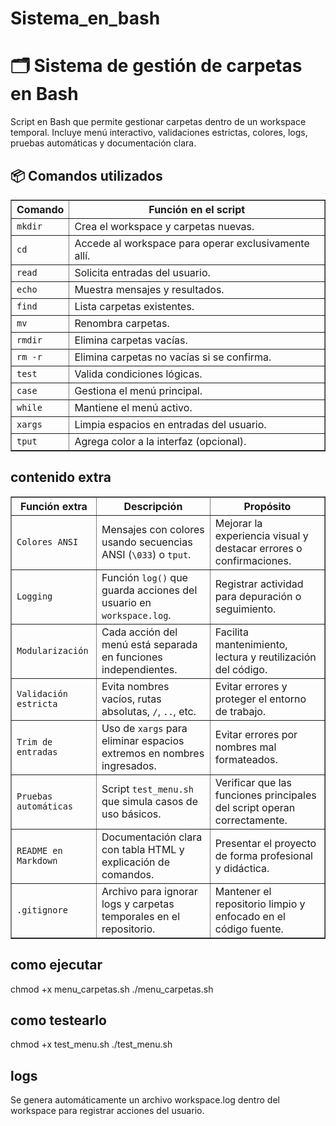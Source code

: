 # Sistema_en_bash

# 🗂️ Sistema de gestión de carpetas en Bash

Script en Bash que permite gestionar carpetas dentro de un workspace temporal. Incluye menú interactivo, validaciones estrictas, colores, logs, pruebas automáticas y documentación clara.

## 📦 Comandos utilizados

<table border="1" cellpadding="6" cellspacing="0">
  <thead>
    <tr>
      <th>Comando</th>
      <th>Función en el script</th>
    </tr>
  </thead>
  <tbody>
    <tr><td><code>mkdir</code></td><td>Crea el workspace y carpetas nuevas.</td></tr>
    <tr><td><code>cd</code></td><td>Accede al workspace para operar exclusivamente allí.</td></tr>
    <tr><td><code>read</code></td><td>Solicita entradas del usuario.</td></tr>
    <tr><td><code>echo</code></td><td>Muestra mensajes y resultados.</td></tr>
    <tr><td><code>find</code></td><td>Lista carpetas existentes.</td></tr>
    <tr><td><code>mv</code></td><td>Renombra carpetas.</td></tr>
    <tr><td><code>rmdir</code></td><td>Elimina carpetas vacías.</td></tr>
    <tr><td><code>rm -r</code></td><td>Elimina carpetas no vacías si se confirma.</td></tr>
    <tr><td><code>test</code></td><td>Valida condiciones lógicas.</td></tr>
    <tr><td><code>case</code></td><td>Gestiona el menú principal.</td></tr>
    <tr><td><code>while</code></td><td>Mantiene el menú activo.</td></tr>
    <tr><td><code>xargs</code></td><td>Limpia espacios en entradas del usuario.</td></tr>
    <tr><td><code>tput</code></td><td>Agrega color a la interfaz (opcional).</td></tr>
  </tbody>
</table>

## contenido extra

<table border="1" cellpadding="6" cellspacing="0">
  <thead>
    <tr>
      <th>Función extra</th>
      <th>Descripción</th>
      <th>Propósito</th>
    </tr>
  </thead>
  <tbody>
    <tr>
      <td><code>Colores ANSI</code></td>
      <td>Mensajes con colores usando secuencias ANSI (<code>\033</code>) o <code>tput</code>.</td>
      <td>Mejorar la experiencia visual y destacar errores o confirmaciones.</td>
    </tr>
    <tr>
      <td><code>Logging</code></td>
      <td>Función <code>log()</code> que guarda acciones del usuario en <code>workspace.log</code>.</td>
      <td>Registrar actividad para depuración o seguimiento.</td>
    </tr>
    <tr>
      <td><code>Modularización</code></td>
      <td>Cada acción del menú está separada en funciones independientes.</td>
      <td>Facilita mantenimiento, lectura y reutilización del código.</td>
    </tr>
    <tr>
      <td><code>Validación estricta</code></td>
      <td>Evita nombres vacíos, rutas absolutas, <code>/</code>, <code>..</code>, etc.</td>
      <td>Evitar errores y proteger el entorno de trabajo.</td>
    </tr>
    <tr>
      <td><code>Trim de entradas</code></td>
      <td>Uso de <code>xargs</code> para eliminar espacios extremos en nombres ingresados.</td>
      <td>Evitar errores por nombres mal formateados.</td>
    </tr>
    <tr>
      <td><code>Pruebas automáticas</code></td>
      <td>Script <code>test_menu.sh</code> que simula casos de uso básicos.</td>
      <td>Verificar que las funciones principales del script operan correctamente.</td>
    </tr>
    <tr>
      <td><code>README en Markdown</code></td>
      <td>Documentación clara con tabla HTML y explicación de comandos.</td>
      <td>Presentar el proyecto de forma profesional y didáctica.</td>
    </tr>
    <tr>
      <td><code>.gitignore</code></td>
      <td>Archivo para ignorar logs y carpetas temporales en el repositorio.</td>
      <td>Mantener el repositorio limpio y enfocado en el código fuente.</td>
    </tr>
  </tbody>
</table>

## como ejecutar

chmod +x menu_carpetas.sh
./menu_carpetas.sh

## como testearlo

chmod +x test_menu.sh
./test_menu.sh

## logs 

Se genera automáticamente un archivo workspace.log dentro del workspace para registrar acciones del usuario.

